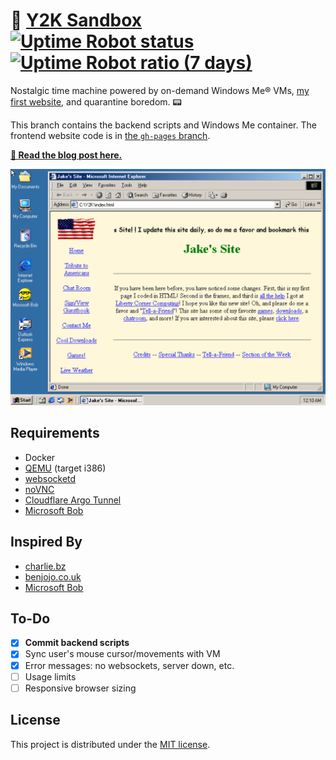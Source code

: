 # 💾 [Y2K Sandbox](https://y2k.jarv.is/) [![Uptime Robot status](https://img.shields.io/uptimerobot/status/m785127956-49458d510e68142930db872d?logo=windows%2095)](https://y2k.jarv.is/) [![Uptime Robot ratio (7 days)](https://img.shields.io/uptimerobot/ratio/7/m785127956-49458d510e68142930db872d?color=%23638ebd&logo=zeit)](https://status.jrvs.io/785127956)

Nostalgic time machine powered by on-demand Windows Me® VMs, [my first website](https://jakejarvis.github.io/my-first-website/), and quarantine boredom. 📟

This branch contains the backend scripts and Windows Me container. The frontend website code is in [the `gh-pages` branch](https://github.com/jakejarvis/y2k/tree/gh-pages).

[**📝 Read the blog post here.**](https://jarv.is/notes/y2k-sandbox/)

<p align="center"><a href="https://y2k.jarv.is/"><img width="600" src="screenshot.png"></a></p>

## Requirements

- Docker
- [QEMU](https://www.qemu.org/) (target i386)
- [websocketd](https://github.com/joewalnes/websocketd)
- [noVNC](https://github.com/novnc/noVNC)
- [Cloudflare Argo Tunnel](https://www.cloudflare.com/products/argo-tunnel/)
- [Microsoft Bob](https://en.wikipedia.org/wiki/Microsoft_Bob)

## Inspired By

- [charlie.bz](https://charlie.bz/)
- [benjojo.co.uk](https://benjojo.co.uk/)
- [Microsoft Bob](https://en.wikipedia.org/wiki/Microsoft_Bob)

## To-Do

- [x] **Commit backend scripts**
- [x] Sync user's mouse cursor/movements with VM
- [x] Error messages: no websockets, server down, etc.
- [ ] Usage limits
- [ ] Responsive browser sizing

## License

This project is distributed under the [MIT license](LICENSE.md).
